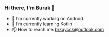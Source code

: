 ### Hi there, I'm Burak 👋


- 🔭 I’m currently working on Android
- 🌱 I’m currently learning Kotlin
- 📫 How to reach me: brkaycck@outlook.com


